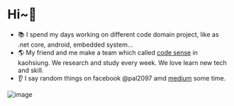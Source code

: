 # Hi~👋

 - 📚 I spend my days working on different code domain project, like as .net core, android, embedded system...
 - 🌎 My friend and me make a team which called [code sense](https://trello.com/b/WgsNsCpq/%E6%91%B3sense%E8%AE%80%E6%9B%B8%E6%9C%83%E7%89%88) in kaohsiung. We research and study every week. We love learn new tech and skill. 
 -  👂 I say random things on facebook @pal2097 amd [medium](https://medium.com/@pal2097) some time.
 
![image](https://user-images.githubusercontent.com/20264622/108589092-a5920c00-7397-11eb-898d-e16f12fdb669.png)

